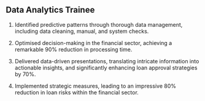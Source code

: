 <h2><b>Data Analytics Trainee</b></h2>

   1) Identified predictive patterns through thorough data management, including data cleaning, manual, and system checks.
   
   2) Optimised decision-making in the financial sector, achieving a remarkable 90% reduction in processing time.
    
   3) Delivered data-driven presentations, translating intricate information into actionable insights, and significantly enhancing loan approval strategies by 
      70%.
      
   4) Implemented strategic measures, leading to an impressive 80% reduction in loan risks within the financial sector.
